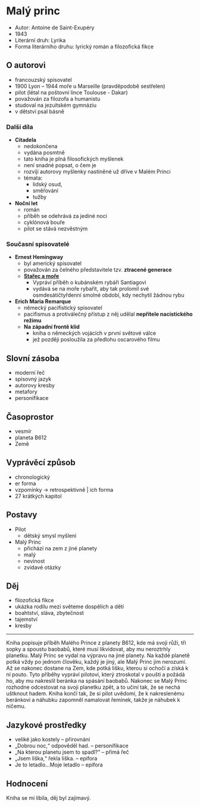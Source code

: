 # Malý princ

- Autor: Antoine de Saint-Exupéry
- 1943
- Literární druh: Lyrika
- Forma literárního druhu: lyrický román a filozofická fikce

## O autorovi

- francouzský spisovatel
- 1900 Lyon – 1944 moře u Marseille (pravděpodobě sestřelen)
- pilot (létal na poštovní lince Toulouse - Dakar)
- považován za filozofa a humanistu
- studoval na jezuitském gymnáziu
- v dětství psal básně

### Další díla

- **Citadela**
  - nedokončena
  - vydána posmtně
  - tato kniha je plná filosofických myšlenek
  - není snadné popsat, o čem je
  - rozvíjí autorovy myšlenky nastíněné už dříve v Malém Princi
  - témata:
    - lidský osud,
    - směřování
    - tužby
- **Noční let**
  - román
  - příběh se odehrává za jediné noci
  - cyklónová bouře
  - pilot se stává nezvěstným

### Současní spisovatelé

- **Ernest Hemingway**
  - byl americký spisovatel
  - považován za čelného představitele tzv. **ztracené generace**
  - **[Stařec a moře](./Starec_a_more.md)**
    - Vypráví příběh o kubánském rybáři Santiagovi
    - vydává se na moře rybařit, aby tak prolomil své osmdesátičtyřdenní smolné období, kdy nechytil žádnou rybu
- **Erich Maria Remarque**
  - německý pacifistický spisovatel
  - pacifismus a protiválečný přístup z něj udělal **nepřítele nacistického režimu**
  - **Na západní frontě klid**
    - kniha o německých vojácích v první světové válce
    - jež později posloužila za předlohu oscarového filmu

## Slovní zásoba

- moderní řeč
- spisovný jazyk
- autorovy kresby
- metafory
- personifikace

## Časoprostor

- vesmír
- planeta B612
- Země

## Vyprávěcí způsob

- chronologický
- er forma
- vzpomínky -> retrospektivně | ich forma
- 27 krátkých kapitol

## Postavy

- Pilot
  - dětský smysl myšlení
- Malý Princ
  - přichází na zem z jiné planety
  - malý
  - nevinost
  - zvídavé otázky

## Děj

- filozofická fikce
- ukázka rodílu mezi světeme dospělích a dětí
- boahtství, sláva, zbytečnost
- tajemství
- kresby
<hr/>

Kniha popisuje příběh Malého Prince z planety B612, kde má svoji růži, tři sopky a spoustu baobabů, které musí likvidovat, aby mu neroztrhly planetku. Malý Princ se vydal na výpravu na jiné planety. Na každé planetě potká vždy po jednom člověku, každý je jiný, ale Malý Princ jim nerozumí. Až se nakonec dostane na Zem, kde potká lišku, kterou si ochočí a získá k ní pouto. Tyto příběhy vypráví pilotovi, který ztroskotal v poušti a požádá ho, aby mu nakreslil beránka na spásání baobabů. Nakonec se Malý Princ rozhodne odcestovat na svoji planetku zpět, a to učiní tak, že se nechá uštknout hadem. Kniha končí tak, že si pilot uvědomí, že k nakreslenému beránkovi a náhubku zapomněl namalovat řemínek, takže je náhubek k ničemu.

## Jazykové prostředky

- veliké jako kostely – přirovnání
- „Dobrou noc,“ odpověděl had. – personifikace
- „Na kterou planetu jsem to spadl?“ – přímá řeč
- „Jsem liška,“ řekla liška. – epifora
- Je to letadlo...Moje letadlo – epifora

## Hodnocení

Kniha se mi líbila, děj byl zajímavý.

